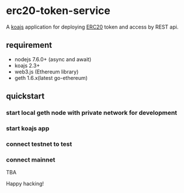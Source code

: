 # erc20-token-service

A [koajs](http://koajs.com/) application for deploying [ERC20](https://github.com/ethereum/EIPs/blob/master/EIPS/eip-20-token-standard.md)  token and access by REST api.

## requirement

+ nodejs 7.6.0+ (async and await)
+ koajs 2.3+
+ web3.js (Ethereum library)
+ geth 1.6.x(latest go-ethereum)

## quickstart

### start local geth node with private network for development


### start koajs app



### connect testnet to test


### connect mainnet

TBA


Happy hacking!
